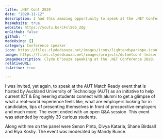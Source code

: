 ```yaml
---
title: .NET Conf 2020
date: "2020-11-12"
description: I had this amazing opportunity to speak at the .NET Conference 2020. I spoke on how to add health checks to a .NET Core application and also include its dependencies. 
hasWebsite: true
website: https://youtu.be/cFslS0b_2dg
onGithub: false
github: ''
madeUsing: []
category: Conference speaker
icon: https://files.clydedsouza.net/images/icons/lightandsparknpo-icon.png
image: https://files.clydedsouza.net/images/projects/dotnetconf-teaser.png
imageDescription: Clyde D'Souza speaking at the .NET Conference 2020.
relativeURL: 
isActive: true

---
```


I was invited, yet again, to speak at the AUT Match Ready event that is hosted by Auckland University of Technology (AUT) as an initiative to help current ICT & Engineering students connect with alumni to get a glimpse of what a real-world experience feels like, what are employers looking for in candidates, tips of presenting themselves in front of prospective employers and much more. The event ended with an open Q&A session. This event was attended by roughly 30 curious students. 

Along with me on the panel were Senon Pinto, Divya Kataria, Shane Birdsall and Riya Koshy. The event was moderated by Mandy Bunce. 
